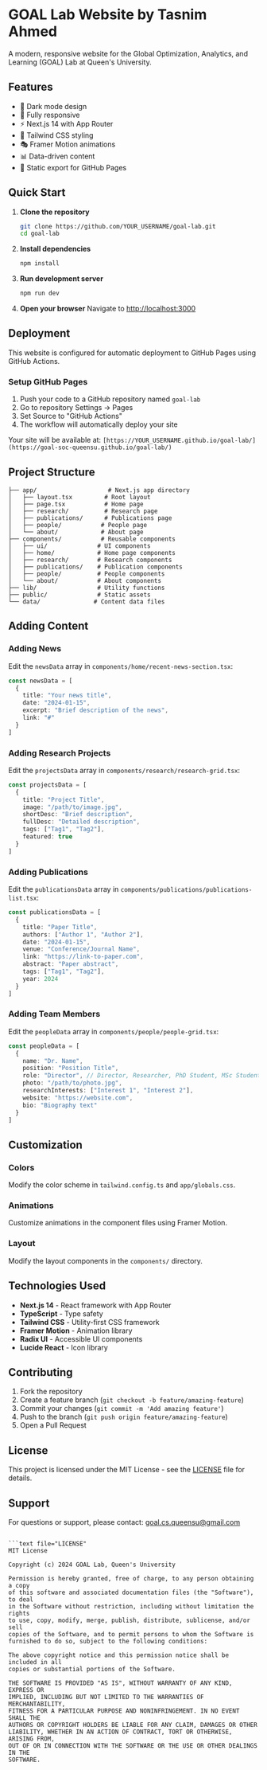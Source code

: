 # GOAL Lab Website by Tasnim Ahmed

A modern, responsive website for the Global Optimization, Analytics, and Learning (GOAL) Lab at Queen's University.

## Features

- 🌙 Dark mode design
- 📱 Fully responsive
- ⚡ Next.js 14 with App Router
- 🎨 Tailwind CSS styling
- 🎭 Framer Motion animations
- 📊 Data-driven content
- 🚀 Static export for GitHub Pages

## Quick Start

1. **Clone the repository**
   ```bash
   git clone https://github.com/YOUR_USERNAME/goal-lab.git
   cd goal-lab
   ```

2. **Install dependencies**
   ```bash
   npm install
   ```

3. **Run development server**
   ```bash
   npm run dev
   ```

4. **Open your browser**
   Navigate to [http://localhost:3000](http://localhost:3000)

## Deployment

This website is configured for automatic deployment to GitHub Pages using GitHub Actions.

### Setup GitHub Pages

1. Push your code to a GitHub repository named `goal-lab`
2. Go to repository Settings → Pages
3. Set Source to "GitHub Actions"
4. The workflow will automatically deploy your site

Your site will be available at: `[https://YOUR_USERNAME.github.io/goal-lab/](https://goal-soc-queensu.github.io/goal-lab/)`

## Project Structure

```
├── app/                    # Next.js app directory
│   ├── layout.tsx         # Root layout
│   ├── page.tsx           # Home page
│   ├── research/          # Research page
│   ├── publications/      # Publications page
│   ├── people/           # People page
│   └── about/            # About page
├── components/           # Reusable components
│   ├── ui/              # UI components
│   ├── home/            # Home page components
│   ├── research/        # Research components
│   ├── publications/    # Publication components
│   ├── people/          # People components
│   └── about/           # About components
├── lib/                 # Utility functions
├── public/              # Static assets
└── data/               # Content data files
```

## Adding Content

### Adding News
Edit the `newsData` array in `components/home/recent-news-section.tsx`:

```typescript
const newsData = [
  {
    title: "Your news title",
    date: "2024-01-15",
    excerpt: "Brief description of the news",
    link: "#"
  }
]
```

### Adding Research Projects
Edit the `projectsData` array in `components/research/research-grid.tsx`:

```typescript
const projectsData = [
  {
    title: "Project Title",
    image: "/path/to/image.jpg",
    shortDesc: "Brief description",
    fullDesc: "Detailed description",
    tags: ["Tag1", "Tag2"],
    featured: true
  }
]
```

### Adding Publications
Edit the `publicationsData` array in `components/publications/publications-list.tsx`:

```typescript
const publicationsData = [
  {
    title: "Paper Title",
    authors: ["Author 1", "Author 2"],
    date: "2024-01-15",
    venue: "Conference/Journal Name",
    link: "https://link-to-paper.com",
    abstract: "Paper abstract",
    tags: ["Tag1", "Tag2"],
    year: 2024
  }
]
```

### Adding Team Members
Edit the `peopleData` array in `components/people/people-grid.tsx`:

```typescript
const peopleData = [
  {
    name: "Dr. Name",
    position: "Position Title",
    role: "Director", // Director, Researcher, PhD Student, MSc Student, Undergraduate, Alumni
    photo: "/path/to/photo.jpg",
    researchInterests: ["Interest 1", "Interest 2"],
    website: "https://website.com",
    bio: "Biography text"
  }
]
```

## Customization

### Colors
Modify the color scheme in `tailwind.config.ts` and `app/globals.css`.

### Animations
Customize animations in the component files using Framer Motion.

### Layout
Modify the layout components in the `components/` directory.

## Technologies Used

- **Next.js 14** - React framework with App Router
- **TypeScript** - Type safety
- **Tailwind CSS** - Utility-first CSS framework
- **Framer Motion** - Animation library
- **Radix UI** - Accessible UI components
- **Lucide React** - Icon library

## Contributing

1. Fork the repository
2. Create a feature branch (`git checkout -b feature/amazing-feature`)
3. Commit your changes (`git commit -m 'Add amazing feature'`)
4. Push to the branch (`git push origin feature/amazing-feature`)
5. Open a Pull Request

## License

This project is licensed under the MIT License - see the [LICENSE](LICENSE) file for details.

## Support

For questions or support, please contact: goal.cs.queensu@gmail.com
```

```text file="LICENSE"
MIT License

Copyright (c) 2024 GOAL Lab, Queen's University

Permission is hereby granted, free of charge, to any person obtaining a copy
of this software and associated documentation files (the "Software"), to deal
in the Software without restriction, including without limitation the rights
to use, copy, modify, merge, publish, distribute, sublicense, and/or sell
copies of the Software, and to permit persons to whom the Software is
furnished to do so, subject to the following conditions:

The above copyright notice and this permission notice shall be included in all
copies or substantial portions of the Software.

THE SOFTWARE IS PROVIDED "AS IS", WITHOUT WARRANTY OF ANY KIND, EXPRESS OR
IMPLIED, INCLUDING BUT NOT LIMITED TO THE WARRANTIES OF MERCHANTABILITY,
FITNESS FOR A PARTICULAR PURPOSE AND NONINFRINGEMENT. IN NO EVENT SHALL THE
AUTHORS OR COPYRIGHT HOLDERS BE LIABLE FOR ANY CLAIM, DAMAGES OR OTHER
LIABILITY, WHETHER IN AN ACTION OF CONTRACT, TORT OR OTHERWISE, ARISING FROM,
OUT OF OR IN CONNECTION WITH THE SOFTWARE OR THE USE OR OTHER DEALINGS IN THE
SOFTWARE.
